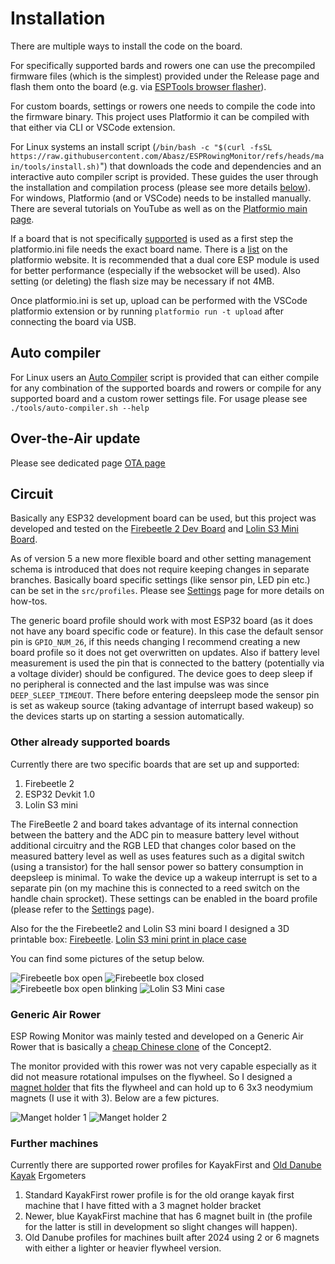 
# Installation

There are multiple ways to install the code on the board.

For specifically supported bards and rowers one can use the precompiled firmware files (which is the simplest) provided under the Release page and flash them onto the board (e.g. via [ESPTools browser flasher](https://espressif.github.io/esptool-js/)).

For custom boards, settings or rowers one needs to compile the code into the firmware binary. This project uses Platformio it can be compiled with that either via CLI or VSCode extension.

For Linux systems an install script (`/bin/bash -c "$(curl -fsSL https://raw.githubusercontent.com/Abasz/ESPRowingMonitor/refs/heads/main/tools/install.sh)`") that downloads the code and dependencies and an interactive auto compiler script is provided. These guides the user through the installation and compilation process (please see more details [below](#auto-compiler)). For windows, Platformio (and or VSCode) needs to be installed manually. There are several tutorials on YouTube as well as on the [Platformio main page](https://platformio.org/).

If a board that is not specifically [supported](#other-already-supported-boards) is used as a first step the platformio.ini file needs the exact board name. There is a [list](https://docs.platformio.org/en/latest/boards/index.html#espressif-32) on the platformio website. It is recommended that a dual core ESP module is used for better performance (especially if the websocket will be used). Also setting (or deleting) the flash size may be necessary if not 4MB.

Once platformio.ini is set up, upload can be performed with the VSCode platformio extension or by running `platformio run -t upload` after connecting the board via USB.

## Auto compiler

For Linux users an [Auto Compiler](../tools/auto-compiler.sh) script is provided that can either compile for any combination of the supported boards and rowers or compile for any supported board and a custom rower settings file. For usage please see `./tools/auto-compiler.sh --help`

## Over-the-Air update

Please see dedicated page [OTA page](custom-ble-services.md)

## Circuit

Basically any ESP32 development board can be used, but this project was developed and tested on the [Firebeetle 2 Dev Board](https://www.dfrobot.com/product-2231.html) and [Lolin S3 Mini Board](https://www.wemos.cc/en/latest/s3/s3_mini.html).

As of version 5 a new more flexible board and other setting management schema is introduced that does not require keeping changes in separate branches. Basically board specific settings (like sensor pin, LED pin etc.) can be set in the `src/profiles`. Please see [Settings](../docs/settings.md) page for more details on how-tos.

The generic board profile should work with most ESP32 board (as it does not have any board specific code or feature). In this case the default sensor pin is `GPIO_NUM_26`, if this needs changing I recommend creating a new board profile so it does not get overwritten on updates. Also if battery level measurement is used the pin that is connected to the battery (potentially via a voltage divider) should be configured. The device goes to deep sleep if no peripheral is connected and the last impulse was was since `DEEP_SLEEP_TIMEOUT`. There before entering deepsleep mode the sensor pin is set as wakeup source (taking advantage of interrupt based wakeup) so the devices starts up on starting a session automatically.

### Other already supported boards

Currently there are two specific boards that are set up and supported:

1. Firebeetle 2
2. ESP32 Devkit 1.0
3. Lolin S3 mini

The FireBeetle 2 and board takes advantage of its internal connection between the battery and the ADC pin to measure battery level without additional circuitry and the RGB LED that changes color based on the measured battery level as well as uses features such as a digital switch (using a transistor) for the hall sensor power so battery consumption in deepsleep is minimal. To wake the device up a wakeup interrupt is set to a separate pin (on my machine this is connected to a reed switch on the handle chain sprocket). These settings can be enabled in the board profile (please refer to the [Settings](docs/settings.md) page).

Also for the the Firebeetle2 and Lolin S3 mini board I designed a 3D printable box:
[Firebeetle](https://www.printables.com/model/441912-firebeetle-2-esp32-e-box-for-esp-rowing-monitor).
[Lolin S3 mini print in place case](https://www.printables.com/model/1002665-wemos-lolin-s3-mini-case)

You can find some pictures of the setup below.

![Firebeetle box open](imgs/firebeetle-box-open.jpg)
![Firebeetle box closed](imgs/firebeetle-box-closed.jpg)
![Firebeetle box open blinking](imgs/firebeetle-box-open-blink.jpg)
![Lolin S3 Mini case](imgs/lolin-s3-mini-case.jpg)

### Generic Air Rower

ESP Rowing Monitor was mainly tested and developed on a Generic Air Rower that is basically a [cheap Chinese clone](https://www.aliexpress.com/item/1005002302662579.html) of the Concept2.

The monitor provided with this rower was not very capable especially as it did not measure rotational impulses on the flywheel. So I designed a [magnet holder](https://www.printables.com/model/442340-generic-air-rower-flywheel-magnet-holder) that fits the flywheel and can hold up to 6 3x3 neodymium magnets (I use it with 3). Below are a few pictures.

![Manget holder 1](imgs/magnet-holder-bracket-1.jpg)
![Manget holder 2](imgs/magnet-holder-bracket-2.jpg)

### Further machines

Currently there are supported rower profiles for KayakFirst and [Old Danube Kayak](http://olddanube.com) Ergometers

1. Standard KayakFirst rower profile is for the old orange kayak first machine that I have fitted with a 3 magnet holder bracket
2. Newer, blue KayakFirst machine that has 6 magnet built in (the profile for the latter is still in development so slight changes will happen).
3. Old Danube profiles for machines built after 2024 using 2 or 6 magnets with either a lighter or heavier flywheel version.
